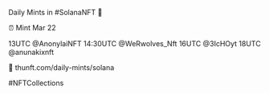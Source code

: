 Daily Mints in #SolanaNFT 🚀

⏰ Mint Mar 22

13UTC @AnonylaiNFT
14:30UTC @WeRwolves_Nft
16UTC @3IcHOyt
18UTC @anunakixnft

🔗 thunft.com/daily-mints/solana

#NFTCollections